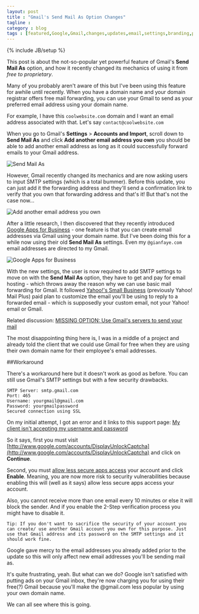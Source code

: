 ```yaml
---
layout: post
title : "Gmail's Send Mail As Option Changes"
tagline : 
category : blog
tags : [featured,Google,Gmail,changes,updates,email,settings,branding,premium]
---
```

{% include JB/setup %}

This post is about the not-so-popular yet powerful feature of Gmail's **Send Mail As** option, and how it recently changed its mechanics of using it from *free to proprietary*.

Many of you probably aren't aware of this but I've been using this feature for awhile until recently. When you have a domain name and your domain registrar offers free mail forwarding, you can use your Gmail to send as your preferred email address using your domain name.

For example, I have this `coolwebsite.com` domain and I want an email address associated with that. Let's say `contact@coolwebsite.com`

When you go to Gmail's **Settings** > **Accounts and Import**, scroll down to **Send Mail As** and click **Add another email address you own** you should be able to add another email address as long as it could successfully forward emails to your Gmail address.

![Send Mail As](http://i.imgur.com/TnJBK3Q.jpg)

However, Gmail recently changed its mechanics and are now asking users to input SMTP settings (which is a total bummer). Before this update, you can just add it the forwarding address and they'll send a confirmation link to verify that you own that forwarding address and that's it! But that's not the case now...

![Add another email address you own](http://i.imgur.com/BVqgYpd.jpg)

After a little research, I then discovered that they recently introduced [Google Apps for Business](http://www.google.com.ph/intx/en_ph/enterprise/apps/business/) - one feature is that you can create email addresses via Gmail using your domain name. But I've been doing this for a while now using their old **Send Mail As** settings. Even my `@gianfaye.com` email addresses are directed to my Gmail.

![Google Apps for Business](http://i.imgur.com/okTzIfo.jpg)

With the new settings, the user is now required to add SMTP settings to move on with the **Send Mail As** option, they have to get and pay for email hosting - which throws away the reason why we can use basic mail forwarding for Gmail. It followed [Yahoo!'s Small Business](https://smallbusiness.yahoo.com/email) (previously Yahoo! Mail Plus) paid plan to customize the email you'll be using to reply to a forwarded email - which is supposedly your custom email, not your Yahoo! email or Gmail. 

Related discussion: [MISSING OPTION: Use Gmail's servers to send your mail](https://productforums.google.com/forum/#!msg/gmail/B0Lqlwmm8Bc/pgLAySuVURgJ)

The most disappointing thing here is, I was in a middle of a project and already told the client that we could use Gmail for free when they are using their own domain name for their employee's email addresses. 

##Workaround

There's a workaround here but it doesn't work as good as before. You can still use Gmail's SMTP settings but with a few security drawbacks.

	SMTP Server: smtp.gmail.com
	Port: 465
	Username: yourgmail@gmail.com
	Password: yourgmailpassword
	Secured connection using SSL

On my initial attempt, I got an error and it links to this support page: [My client isn't accepting my username and password](https://support.google.com/mail/answer/78754)

So it says, first you must visit [http://www.google.com/accounts/DisplayUnlockCaptcha](http://www.google.com/accounts/DisplayUnlockCaptcha) and click on **Continue**.

Second, you must [allow less secure apps access](https://support.google.com/accounts/answer/6010255) your account and click **Enable**. Meaning, you are now more risk to security vulnerabilities because enabling this will (well as it says) allow less secure apps access your account.

Also, you cannot receive more than one email every 10 minutes or else it will block the sender. And if you enable the 2-Step verification process you might have to disable it.

	Tip: If you don't want to sacrifice the security of your account you can create/ use another Gmail account you own for this purpose. Just use that Gmail address and its password on the SMTP settings and it should work fine.

Google gave mercy to the email addresses you already added prior to the update so this will only affect new email addresses you'll be sending mail as.

It's quite frustrating, yeah. But what can we do? Google isn't satisfied with putting ads on your Gmail inbox, they're now charging you for using their free(?) Gmail because you'll make the @gmail.com less popular by using your own domain name. 

We can all see where this is going.